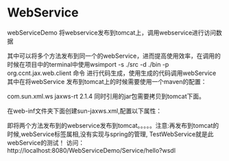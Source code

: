 # WebService
webServiceDemo
将webservice发布到tomcat上，调用webservice进行访问数据

其中可以将多个方法发布到同一个的webService，进而提高使用效率，在调用的时候在项目中的terminal中使用wsimport -s ./src -d ./bin -p org.ccnt.jax.web.client 命令
进行代码生成，使用生成的代码调用webService
其中在将webService 发布到tomcat上的时候需要使用一个maven的配置：

<dependency>
			<groupId>com.sun.xml.ws</groupId>
			<artifactId>jaxws-rt</artifactId>
			<version>2.1.4</version>
</dependency>
同时引用的jar包需要拷贝到tomcat下面。

在web-inf文件夹下面创建sun-jaxws.xml,配置以下属性：
<?xml version="1.0" encoding="UTF-8"?>
<endpoints xmlns='http://java.sun.com/xml/ns/jax-ws/ri/runtime'
        version='2.0'>
<endpoint name='Hello' implementation='com.ouc.service.HelloDemo'
          url-pattern='/Service/hello' />
 <endpoint name='Service' implementation='com.ouc.serviceMapper.Service'
          url-pattern='/Service/testfindUser' />
</endpoints>
即将两个方法发布到的webservice发布到tomcat。。。。。注意:再发布到tomcat的时候,webService标签属相,没有实现与spring的管理,
TestWebService就是此webService的测试！
访问：
http://localhost:8080/WebServiceDemo/Service/hello?wsdl
